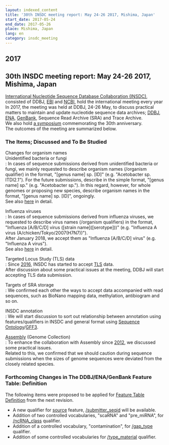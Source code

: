 ```yaml
---
layout: indexed_content
title: '30th INSDC meeting report: May 24-26 2017, Mishima, Japan'
start_date: 2017-05-24
end_date: 2017-05-26
place: Mishima, Japan
lang: en
category: insdc_meeting
---
```


## 2017  <a name="2017"></a>

## 30th INSDC meeting report: May 24-26 2017, Mishima, Japan

[International Nucleotide Sequence Database Collaboration
(INSDC)](https://www.insdc.org/), consisted of DDBJ,
[EBI](https://www.ebi.ac.uk/) and [NCBI](https://www.ncbi.nlm.nih.gov/),
hold the international meeting every year  
In 2017, the meeting was held at DDBJ, 24-26 May, to discuss practical
matters to maintain and update nucleotide sequence data archives;
[DDBJ](/index-e.html), [ENA](https://www.ebi.ac.uk/ena/),
[GenBank](https://www.ncbi.nlm.nih.gov/genbank/index.html), 
Sequence Read Archive (SRA) and Trace Archive.  
We also hold [a symposium](/assets/files/pdf/30th/NIG_and_DDBJ_Symposium-e.pdf)
commemorating the 30th anniversary.  
The outcomes of the meeting are summarized below.

### The Items; Discussed and To Be Studied

Changes for organism names  
Unidentified bacteria or fungi  
:  In cases of sequence submissions derived from unidentified bacteria or fungi, we mainly requested to describe organism names (/organism qualifier) in the format, "\[genus name\] sp. \[ID\]" (e.g. "Acetobacter sp. ITDI2.1"). For the future submissions, describe in the simple format, "\[genus name\] sp." (e.g. "Acetobacter sp.").   In this regard, however, for whole genomes or proposing new species, describe organism names in the format, "\[genus name\] sp. \[ID\]", ongoingly.  
   See also [here](/ddbj/organism-e.html#unidentified) in detail.

Influenza viruses  
:  In cases of sequence submissions derived from influenza viruses, we requested to describe virus names (/organism qualifiers) in the format, 
   "Influenza \[A/B/C/D\] virus (\[strain name\](\[serotype\]))" (e.g. "Influenza A virus (A/chicken/Tokyo/2007(H7N7))").  
   After January 2018, we accept them as "Influenza \[A/B/C/D\] virus" (e.g. "Influenza A virus").  
   See also [here](/ddbj/organism-e.html#virus) in detail.

Targeted Locus Study (TLS) data  
:  Since [2016](/activities/insdc_meeting/2016-e.html), INSDC has started to accept [TLS](/ddbj/tls-e.html) data.  
   After discussion about some practical issues at the meeting, DDBJ will start accepting TLS data submission.

Targets of SRA storage  
:  We confirmed each other the ways to accept data accompanied with read sequences, such as BioNano mapping data, methylation, antibiogram and so on.

INSDC annotation  
:  We will start discussion to sort out relationship between annotation using features/qualifiers in INSDC and general format using 
   [Sequence Ontology](http://www.sequenceontology.org/)/[GFF3](https://github.com/The-Sequence-Ontology/Specifications/blob/master/gff3.md).

[Assembly](https://www.ncbi.nlm.nih.gov/assembly/) (Genome Collection)  
:  To enhance the collaboration with Assembly since [2012](/activities/insdc_meeting/2012-e.html), 
   we discussed some practical issues.  
   Related to this, we confirmed that we should caution during sequence submissions when the sizes of genome sequences were deviated from the closely related species.  

### Forthcoming Changes in The DDBJ/ENA/GenBank Feature Table: Definition  <a name="2017-ft"></a>

The following items were proposed to be applied for [Feature Table Definition](/ddbj/feature-table-e.html) from the next revision.

-   A new qualifier for [source](/ddbj/features-e.html#source) feature, 
    [/submitter_seqid](/ddbj/qualifiers-e.html#submitter_seqid) will be available.
-   Addition of two controlled vocabularies, "scaRNA" and "pre_miRNA", 
    for [/ncRNA_class](/ddbj/qualifiers-e.html#ncRNA_class) qualifier.  
-   Addition of a controlled vocabulary, "contamination", for 
    [/gap_type](/ddbj/qualifiers-e.html#gap_type) qualifier.  
-   Addition of some controlled vocabularies for 
    [/type_material](/ddbj/feature-table-e.html#type_material) qualifier.  
